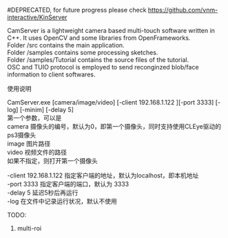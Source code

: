 #DEPRECATED, for future progress please check https://github.com/vnm-interactive/KinServer

﻿CamServer is a lightweight camera based multi-touch software written in C++.
It uses OpenCV and some libraries from OpenFrameworks.  
Folder /src contains the main application.   
Folder /samples contains some processing sketches.  
Folder /samples/Tutorial contains the source files of the tutorial.  
OSC and TUIO protocol is employed to send reconginzed blob/face information to client softwares.  

使用说明


CamServer.exe [camera/image/video] [-client 192.168.1.122 ][-port 3333] [-log] [-minim] [-delay 5]  
第一个参数，可以是  
camera		摄像头的编号，默认为0，即第一个摄像头，同时支持使用CLEye驱动的ps3摄像头  
image		图片路径  
video		视频文件的路径  
如果不指定，则打开第一个摄像头   

-client 192.168.1.122	指定客户端的地址，默认为localhost，即本机地址  
-port 3333	指定客户端的端口，默认为 3333  
-delay	5	延迟5秒后再运行  
-log 		在文件中记录运行状况，默认不使用  

TODO:
1. multi-roi 
